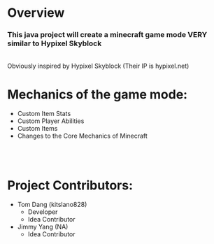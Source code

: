 <h1>Overview</h1> 
<h3>This java project will create a minecraft game mode VERY similar to Hypixel Skyblock</h3>
<br>
Obviously inspired by Hypixel Skyblock (Their IP is hypixel.net)
<br>
<h1>Mechanics of the game mode:</h1>
<ul>
  <li>Custom Item Stats</li>
  <li>Custom Player Abilities</li>
  <li>Custom Items</li>
  <li>Changes to the Core Mechanics of Minecraft</li>
</ul>
<br>
<br>
<h1>Project Contributors:</h1>
<ul>
  <li>
    Tom Dang (kitslano828)
    <ul>
      <li>Developer</li>
      <li>Idea Contributor</li>
    </ul>
  </li>
  <li>
    Jimmy Yang (NA)
    <ul>
      <li>Idea Contributor</li>
    </ul>
  </li>
</ul>
